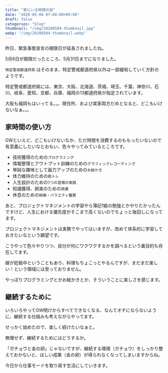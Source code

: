 ```yaml
---
title: "家にいる時間の話"
date: "2020-05-04 07:00:00+09:00"
draft: false
categories: "blog"
thumbnail: "/img/20200504-thumbnail.jpg"
webp: "/img/20200504-thumbnail.webp"
---
```


昨日、緊急事態宣言の期限日が延長されましたね。

5月6日が期限だったところ、5月31日までになりました。

`特定警戒都道府県` はそのまま、特定警戒都道府県以外は一部緩和していく方針のようです。

特定警戒都道府県には、東京、大阪、北海道、茨城、埼玉、千葉、神奈川、石川、岐阜、愛知、京都、兵庫、福岡の13都道府県が指定されています。

大阪も福岡もはいってる。。。現住所、および実家両方だめとなると、どこもいけないなぁ。。。

## 家時間の使い方

GWといえど、どこもいけないなか、ただ時間を消費するのももったいないので有意義にしたいなとおもい、色々やってみているところです。

* 技術獲得のための`プログラミング`
* 情報整理とアウトプット訓練のための`グラフィックレコーディング`
* 単純な趣味として画力アップのための`お絵かき`
* 体力維持のための`筋トレ`
* 人生設計のための`7つの習慣の実践`
* 知識獲得、娯楽のための`読書`
* 休息のための`映画・バラエティ鑑賞`

あと、プロジェクトマネジメントの学習やら簿記1級の勉強とかやりたかったんですけど、人生における優先度がそこまで高くないのでちょっと後回しになってます。

プロジェクトマネジメントは実務でやってはいますが、改めて体系的に学習しておきたいなという願望です。

こうやって色々やりつつ、自分が何にワクワクするかを調べるという裏目的も存在してます。

嫁が妊娠中ということもあり、料理もちょこっとやるんですが、まだまだ楽しい！という領域には至っておりません。

やっぱりプログラミングとかお絵かきとか、そういうことに楽しさを感じます。

## 継続するために

いろいろやってGW明けからすべてできなくなる、なんてオチにならないように、継続する仕組みも考えながらやってます。

せっかく始めたので、楽しく続けたいなぁと。

無理せず、継続するためにはどうするか。

「ガチョウと金の卵」じゃないですが、継続する環境（ガチョウ）をしっかり整えておかないと、ほしい成果（金の卵）が得られなくなってしまいますからね。

今日から仕事モードを取り戻す生活にしていきます。